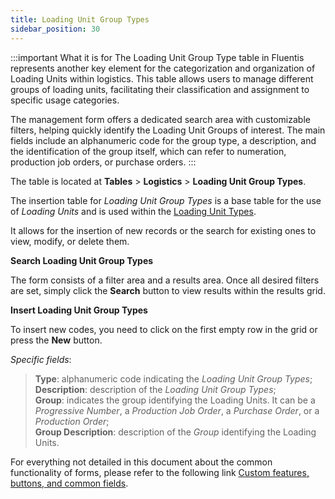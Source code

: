 ```yaml
---
title: Loading Unit Group Types
sidebar_position: 30
---
```


:::important What it is for 
The Loading Unit Group Type table in Fluentis represents another key element for the categorization and organization of Loading Units within logistics. This table allows users to manage different groups of loading units, facilitating their classification and assignment to specific usage categories.

The management form offers a dedicated search area with customizable filters, helping quickly identify the Loading Unit Groups of interest. The main fields include an alphanumeric code for the group type, a description, and the identification of the group itself, which can refer to numeration, production job orders, or purchase orders. 
:::

The table is located at **Tables** > **Logistics** > **Loading Unit Group Types**.

The insertion table for *Loading Unit Group Types* is a base table for the use of *Loading Units* and is used within the [Loading Unit Types](/docs/configurations/tables/logistics/loading-unit-types).

It allows for the insertion of new records or the search for existing ones to view, modify, or delete them.

**Search Loading Unit Group Types**

The form consists of a filter area and a results area. Once all desired filters are set, simply click the **Search** button to view results within the results grid.

**Insert Loading Unit Group Types**

To insert new codes, you need to click on the first empty row in the grid or press the **New** button.

*Specific fields*:  
> **Type**: alphanumeric code indicating the *Loading Unit Group Types*;   
> **Description**: description of the *Loading Unit Group Types*;   
> **Group**: indicates the group identifying the Loading Units. It can be a *Progressive Number*, a *Production Job Order*, a *Purchase Order*, or a *Production Order*;   
> **Group Description**: description of the *Group* identifying the Loading Units.     

For everything not detailed in this document about the common functionality of forms, please refer to the following link [Custom features, buttons, and common fields](/docs/guide/common).